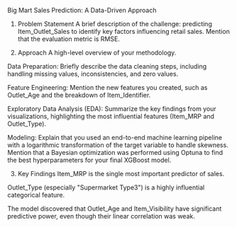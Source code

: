 Big Mart Sales Prediction: A Data-Driven Approach

1. Problem Statement
A brief description of the challenge: predicting Item_Outlet_Sales to identify key factors influencing retail sales. Mention that the evaluation metric is RMSE.

2. Approach
A high-level overview of your methodology.

Data Preparation: Briefly describe the data cleaning steps, including handling missing values, inconsistencies, and zero values.

Feature Engineering: Mention the new features you created, such as Outlet_Age and the breakdown of Item_Identifier.

Exploratory Data Analysis (EDA): Summarize the key findings from your visualizations, highlighting the most influential features (Item_MRP and Outlet_Type).

Modeling: Explain that you used an end-to-end machine learning pipeline with a logarithmic transformation of the target variable to handle skewness. Mention that a Bayesian optimization was performed using Optuna to find the best hyperparameters for your final XGBoost model.

3. Key Findings
Item_MRP is the single most important predictor of sales.

Outlet_Type (especially "Supermarket Type3") is a highly influential categorical feature.

The model discovered that Outlet_Age and Item_Visibility have significant predictive power, even though their linear correlation was weak.